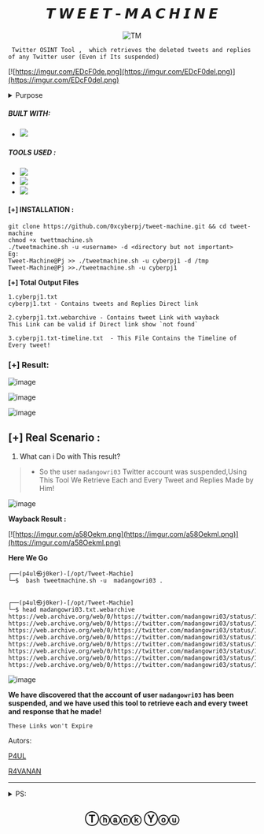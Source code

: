 <h1 align=center>𝙏 𝙒 𝙀 𝙀 𝙏 - 𝙈 𝘼 𝘾 𝙃 𝙄 𝙉 𝙀
</h1>
  <p align="center">
  
  
  
<img  align="center" src="https://user-images.githubusercontent.com/72292872/195614901-91f724c7-83c6-4e37-83e2-b68687f465d4.png" alt="TM">


     Twitter OSINT Tool ,  which retrieves the deleted tweets and replies of any Twitter user (Even if Its suspended) 

   
 [![https://imgur.com/EDcF0de.png](https://imgur.com/EDcF0del.png)](https://imgur.com/EDcF0del.png)
 
 <details><summary>Purpose </summary>
 <b>we can retrieve all tweets and replies (even if the account has been suspended)</b>
 </details>
</p>

##### BUILT WITH: 

- <img src="https://img.shields.io/badge/gnu%20bash-%234EAA25.svg?&style=for-the-badge&logo=gnu%20bash&logoColor=white" />

##### TOOLS USED :

- <img src="https://img.shields.io/badge/arch%20linux-%231793D1.svg?&style=for-the-badge&logo=arch%20linux&logoColor=white" />
- <img src="https://img.shields.io/badge/twitter-%231DA1F2.svg?&style=for-the-badge&logo=twitter&logoColor=white" />
- <img src="https://img.shields.io/badge/windows%20terminal-%234D4D4D.svg?&style=for-the-badge&logo=windows%20terminal&logoColor=white" />

#### [+] INSTALLATION : 

```
git clone https://github.com/0xcyberpj/tweet-machine.git && cd tweet-machine
chmod +x twettmachine.sh
./tweetmachine.sh -u <username> -d <directory but not important>
Eg:
Tweet-Machine@Pj >> ./tweetmachine.sh -u cyberpj1 -d /tmp
Tweet-Machine@Pj >>./tweetmachine.sh -u cyberpj1

```
**[+] Total Output Files**

```
1.cyberpj1.txt  
cyberpj1.txt - Contains tweets and Replies Direct link

2.cyberpj1.txt.webarchive - Contains tweet Link with wayback 
This Link can be valid if Direct link show `not found`

3.cyberpj1.txt-timeline.txt  - This File Contains the Timeline of Every tweet!
```

### [+] Result: 

![image](https://user-images.githubusercontent.com/72292872/209679080-58f45d19-f4b6-4b30-96e6-0960400b5489.png)

![image](https://user-images.githubusercontent.com/72292872/209679111-9a8ae3d8-67bf-4517-bab8-d571318c4700.png)

![image](https://user-images.githubusercontent.com/72292872/209679349-c6cb53e9-9e12-41d4-88eb-e68cbe73d630.png)



## [+] Real Scenario : 

1. What can i Do with This result?

> - So the user  `madangowri03` Twitter account was suspended,Using This Tool We Retrieve Each and Every Tweet and Replies Made by Him!

![image](https://user-images.githubusercontent.com/72292872/151909602-60d1e4b4-b356-4713-87fb-bd67038dd7b5.png)

**Wayback Result :**

[![https://imgur.com/a58Oekm.png](https://imgur.com/a58Oekml.png)](https://imgur.com/a58Oekml.png)

**Here We Go**
```
┌──(p4ul㉿j0ker)-[/opt/Tweet-Machie]
└─$  bash tweetmachine.sh -u  madangowri03 . 


┌──(p4ul㉿j0ker)-[/opt/Tweet-Machie]
└─$ head madangowri03.txt.webarchive
https://web.archive.org/web/0/https://twitter.com/madangowri03/status/1385829419093151744
https://web.archive.org/web/0/https://twitter.com/madangowri03/status/1385829654754304000
https://web.archive.org/web/0/https://twitter.com/madangowri03/status/1385864438058676234
https://web.archive.org/web/0/https://twitter.com/madangowri03/status/1385864505385578498
https://web.archive.org/web/0/https://twitter.com/madangowri03/status/1385864553888583683
https://web.archive.org/web/0/https://twitter.com/madangowri03/status/1386013567871164416
https://web.archive.org/web/0/https://twitter.com/madangowri03/status/1386177747697868804
https://web.archive.org/web/0/https://twitter.com/madangowri03/status/1386178947692457984
```
![image](https://user-images.githubusercontent.com/72292872/151910703-bf5a6fe3-dce3-4729-82bd-2734d51afa97.png)

**We have discovered that the account of user `madangowri03` has been suspended, and we have used this tool to retrieve each and every tweet and response that he made!**

`These Links won't Expire`

Autors:

[P4UL](https://github.com/0xcyberpj)

[R4VANAN](https://github.com/r4vanan)

----
<details><summary>PS:</summary>

 <pre>Even if You dont know the Username ,you  can simple type <b>madangowri</b> it will fetch all the past and current twitter profile links</pre>
<pre>It Can Be Used in CTFs and SOCMINT </pre>
  </details>

  
<h2 align=center >Ⓣⓗⓐⓝⓚ Ⓨⓞⓤ
</h2>
